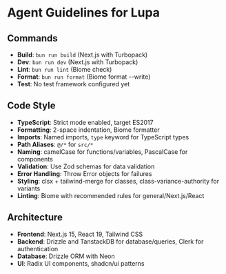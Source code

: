 # Agent Guidelines for Lupa

## Commands
- **Build**: `bun run build` (Next.js with Turbopack)
- **Dev**: `bun run dev` (Next.js with Turbopack)
- **Lint**: `bun run lint` (Biome check)
- **Format**: `bun run format` (Biome format --write)
- **Test**: No test framework configured yet

## Code Style
- **TypeScript**: Strict mode enabled, target ES2017
- **Formatting**: 2-space indentation, Biome formatter
- **Imports**: Named imports, `type` keyword for TypeScript types
- **Path Aliases**: `@/*` for `src/*`
- **Naming**: camelCase for functions/variables, PascalCase for components
- **Validation**: Use Zod schemas for data validation
- **Error Handling**: Throw Error objects for failures
- **Styling**: clsx + tailwind-merge for classes, class-variance-authority for variants
- **Linting**: Biome with recommended rules for general/Next.js/React

## Architecture
- **Frontend**: Next.js 15, React 19, Tailwind CSS
- **Backend**: Drizzle and TanstackDB for database/queries, Clerk for authentication
- **Database**: Drizzle ORM with Neon
- **UI**: Radix UI components, shadcn/ui patterns
